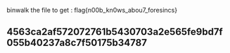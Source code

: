 binwalk the file to get : flag{n00b_kn0ws_abou7_foresincs}

## 4563ca2af572072761b5430703a2e565fe9bd7f055b40237a8c7f50175b34787
